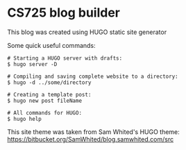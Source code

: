 # CS725 blog builder

This blog was created using HUGO static site generator

Some quick useful commands:

```
# Starting a HUGO server with drafts:
$ hugo server -D

# Compiling and saving complete website to a directory:
$ hugo -d ../some/directory

# Creating a template post:
$ hugo new post fileName

# All commands for HUGO:
$ hugo help
```

This site theme was taken from Sam Whited's HUGO theme: https://bitbucket.org/SamWhited/blog.samwhited.com/src
